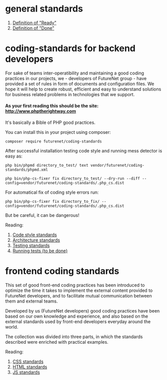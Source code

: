 # general standards

1. [Definition of "Ready"](docs/d-o-ready.md)
2. [Definition of "Done"](docs/d-o-done.md)

# coding-standards for backend developers

For sake of teams inter-operatibility and maintaining a good coding practices in our projects,
we - developers of FutureNet group - have provided a set of rules in form of documents
and configuration files. We hope it will help to create robust, efficient and easy to understand 
solutions for business related problems in technologies that we support.

#### As your first reading this should be the site: **http://www.phptherightway.com** 

It's basically a Bible of PHP good practices.

You can install this in your project using composer:

    composer require futurenet/coding-standards
    
After successful installation testing code style and running mess detector is easy as:

    php bin/phpmd directory_to_test/ text vendor/futurenet/coding-standards/phpmd.xml
    
    php bin/php-cs-fixer fix directory_to_test/ --dry-run --diff --config=vendor/futurenet/coding-standards/.php_cs.dist

For automatical fix of coding style errors run: 

    php bin/php-cs-fixer fix directory_to_fix/ --config=vendor/futurenet/coding-standards/.php_cs.dist
    
But be careful, it can be dangerous!

Reading:    

1. [Code style standards](docs/code-style.md)
2. [Architecture standards](docs/architecture.md)
3. [Testing standards](docs/testing.md)
4. [Running tests (to be done)](docs/running-tests.md)

# frontend coding standards

This set of good front-end coding practices has been introduced to optimize the time it takes to implement the external content provided to FutureNet developers, and to facilitate mutual communication between them and external teams.

Developed by us (FutureNet developers) good coding practices have been based on our own knowledge and experience, and also based on the external standards used by front-end developers everyday around the world.

The collection was divided into three parts, in which the standards described were enriched with practical examples.

Reading:
1. [CSS standards](docs/css.md)
2. [HTML standards](docs/html.md)
3. [JS standards](docs/js.md)